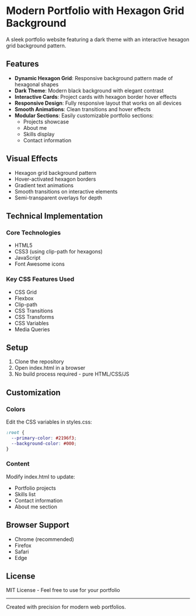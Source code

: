 # Modern Portfolio with Hexagon Grid Background

A sleek portfolio website featuring a dark theme with an interactive hexagon grid background pattern.

## Features

- **Dynamic Hexagon Grid**: Responsive background pattern made of hexagonal shapes
- **Dark Theme**: Modern black background with elegant contrast
- **Interactive Cards**: Project cards with hexagon border hover effects
- **Responsive Design**: Fully responsive layout that works on all devices
- **Smooth Animations**: Clean transitions and hover effects
- **Modular Sections**: Easily customizable portfolio sections:
  - Projects showcase
  - About me
  - Skills display
  - Contact information

## Visual Effects

- Hexagon grid background pattern
- Hover-activated hexagon borders
- Gradient text animations
- Smooth transitions on interactive elements
- Semi-transparent overlays for depth

## Technical Implementation

### Core Technologies
- HTML5
- CSS3 (using clip-path for hexagons)
- JavaScript
- Font Awesome icons

### Key CSS Features Used
- CSS Grid
- Flexbox
- Clip-path
- CSS Transitions
- CSS Transforms
- CSS Variables
- Media Queries

## Setup

1. Clone the repository
2. Open index.html in a browser
3. No build process required - pure HTML/CSS/JS

## Customization

### Colors
Edit the CSS variables in styles.css:
```css
:root {
  --primary-color: #2196f3;
  --background-color: #000;
}
```

### Content
Modify index.html to update:
- Portfolio projects
- Skills list
- Contact information
- About me section

## Browser Support

- Chrome (recommended)
- Firefox
- Safari
- Edge

## License

MIT License - Feel free to use for your portfolio

---

Created with precision for modern web portfolios.